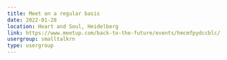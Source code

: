 ```yaml
---
title: Meet on a regular basis
date: 2022-01-28
location: Heart and Soul, Heidelberg
link: https://www.meetup.com/back-to-the-future/events/hmcmfpydccblc/
usergroup: smalltalkrn
type: usergroup
---
```


